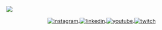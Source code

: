 <a href="https://birobirobiro.dev/" target="_blank">
<img align="center" src="https://i.ibb.co/NyVcfPy/github-header-image.png"/>
<a/>

<p align="center"> 
<a href="https://instagram.com/birobirobiro" target="_blank">
 <img align="center" src="https://img.shields.io/badge/birobirobiro-05122A?style=flat&logo=instagram" alt="instagram"/>
</a>
<a href="https://linkedin.com/in/birobirobiro" target="_blank">
  <img align="center" src="https://img.shields.io/badge/birobirobiro-05122A?style=flat&logo=linkedin" alt="linkedin"/>
</a>
<a href="https://youtube.com/birobirobiro" target="_blank">
 <img align="center" src="https://img.shields.io/badge/birobirobiro-05122A?style=flat&logo=youtube" alt="youtube"/>
</a>
<a href="https://twitch.com/birobirobiro" target="_blank">
 <img align="center" src="https://img.shields.io/badge/birobirobiro-05122A?style=flat&logo=twitch" alt="twitch"/>
</a>
</p>
